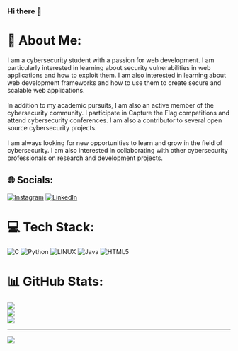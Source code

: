 ### Hi there 👋
# 💫 About Me:
I am a cybersecurity student with a passion for web development. I am particularly interested in learning about security vulnerabilities in web applications and how to exploit them. I am also interested in learning about web development frameworks and how to use them to create secure and scalable web applications.<br><br>In addition to my academic pursuits, I am also an active member of the cybersecurity community. I participate in Capture the Flag competitions and attend cybersecurity conferences. I am also a contributor to several open source cybersecurity projects.<br><br>I am always looking for new opportunities to learn and grow in the field of cybersecurity. I am also interested in collaborating with other cybersecurity professionals on research and development projects.<br>


## 🌐 Socials:
[![Instagram](https://img.shields.io/badge/Instagram-%23E4405F.svg?logo=Instagram&logoColor=white)](https://instagram.com/r0._.ji) [![LinkedIn](https://img.shields.io/badge/LinkedIn-%230077B5.svg?logo=linkedin&logoColor=white)](https://linkedin.com/in/roji-varughese-49aa3326a/)

# 💻 Tech Stack:
![C](https://img.shields.io/badge/c-%2300599C.svg?style=for-the-badge&logo=c&logoColor=white) ![Python](https://img.shields.io/badge/python-3670A0?style=for-the-badge&logo=python&logoColor=ffdd54) ![LINUX](https://img.shields.io/badge/Linux-FCC624?style=for-the-badge&logo=linux&logoColor=black) ![Java](https://img.shields.io/badge/java-%23ED8B00.svg?style=for-the-badge&logo=openjdk&logoColor=white) ![HTML5](https://img.shields.io/badge/html5-%23E34F26.svg?style=for-the-badge&logo=html5&logoColor=white)
# 📊 GitHub Stats:
![](https://github-readme-stats.vercel.app/api?username=roji03&theme=dark&hide_border=false&include_all_commits=false&count_private=false)<br/>
![](https://github-readme-streak-stats.herokuapp.com/?user=roji03&theme=dark&hide_border=false)<br/>
![](https://github-readme-stats.vercel.app/api/top-langs/?username=roji03&theme=dark&hide_border=false&include_all_commits=false&count_private=false&layout=compact)

---
[![](https://visitcount.itsvg.in/api?id=roji03&icon=1&color=3)](https://visitcount.itsvg.in)


